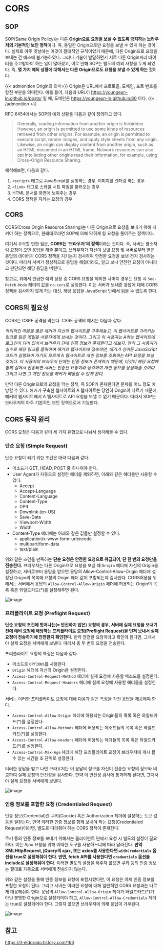 # CORS


## SOP
SOP(Same Origin Policy)는 다른 **Origin으로 요청을 보낼 수 없도록 금지하는 브라우저의 기본적인 보안 정책**이다. 즉, 동일한 Origin으로만 요청을 보낼 수 있게 하는 것이다. 실제로 아주 옛날에는 이것이 절대적인 규칙이었기 때문에, 다른 Origin으로 요청을 보내는 건 애초에 불가능하였다. 그러나 기술이 발달하면서 서로 다른 Origin끼리 데이터를 주고받아야 하는 일이 많아졌고, 이로 인해 SOP는 별도의 예외 사항을 두게 되었다. 즉, **몇 가지 예외 상황에 대해서는 다른 Origin으로도 요청을 보낼 수 있게 하는 것**이다.

{{< admonition Origin의 의미>}}
Origin은 URL에서 프로토콜, 도메인, 포트 번호를 합친 부분을 의미한다.
예를 들어, 다음과 URL이 https://youngeun-in.github.io/posts/ 일 때, 도메인은 https://youngeun-in.github.io:80 이다.
{{< /admonition >}}

RFC 6454에서는 SOP의 예외 상황을 다음과 같이 정의하고 있다.
> Generally, reading information from another origin is forbidden. However, an origin is permitted to use some kinds of resources retrieved from other origins. For example, an origin is permitted to execute script, render images, and apply style sheets from any origin. Likewise, an origin can display content from another origin, such as an HTML document in an HTML frame. Network resources can also opt into letting other origins read their information, for example, using Cross-Origin Resource Sharing.

해석해보면, 다음과 같다.
1. `<script>` 태그로 JavaScript를 실행하는 경우, 이미지를 렌더링 하는 경우
2. `<link>` 태그로 스타일 시트 파일을 불러오는 경우
3. HTML 문서를 화면에 보여주는 경우
4. CORS 정책을 지키는 요청의 경우

## CORS
CORS(Cross Origin Resource Sharing)는 다른 Origin으로 요청을 보내기 위해 지켜야 하는 정책으로, 원래대로라면 SOP에 의해 막히게 될 요청을 풀어주는 정책이다.

여기서 주목할 만한 점은, **CORS는 '브라우저'의 정책**이라는 것이다. 즉, 서버는 평소처럼 요청이 오면 응답을 해줄 뿐이고, 브라우저가 자신이 보낸 요청 및 서버로부터 받은 응답의 데이터가 CORS 정책을 지키는지 검사하여 안전한 요청을 보낸 건지 검사하는 것이다. 따라서 서버가 정상적으로 응답을 해줬더라도, 알고 보니 안전한 요청이 아니라고 판단되면 해당 응답을 버린다.

참고로, 위에서 언급한 예외 상황 중 CORS 요청을 제외한 나머지 경우는 요청 시 `Sec-Fetch-Mode` 헤더의 값을 `no-cors`로 설정한다. 이는 서버가 보내준 응답에 대해 CORS 정책을 검사하지 않게 하는 대신, 해당 응답을 JavaScript 단에서 읽을 수 없도록 한다.

## CORS의 필요성
CORS는 CSRF 공격을 막는다. CSRF 공격의 예시는 다음과 같다.

*악의적인 마음을 품은 해커가 자신의 웹사이트를 구축해놓고, 이 웹사이트를 가리키는 링크를 담은 메일을 사용자에게 보내는 것이다. 그리고 이 사용자는 A라는 웹사이트에 로그인이 되어 있어서 브라우저 단에 인증 정보가 존재한다고 해보자. 만약 그 사용자가 실수로 해당 링크를 클릭하여 해커의 웹사이트에 접속하면, 해커가 심어둔 JavaScript 코드가 실행되어 자기도 모르게 A 웹사이트로 개인 정보를 조회하는 API 요청을 보낼 것이다. 이 사용자의 브라우저 단에는 인증 정보가 존재하기 때문에, 이것이 해당 요청에 함께 실어서 전송되면 서버는 인증된 요청이라 생각하여 개인 정보를 응답해줄 것이다. 그러고 나면 그 개인 정보를 해커가 빼돌릴 수 있게 된다.*

만약 다른 Origin으로의 요청을 막는 정책, 즉 SOP가 존재한다면 문제를 어느 정도 예방할 수 있다. 해커가 구축한 웹사이트와 A 웹사이트는 당연히 Origin이 다르기 때문에, 해커의 웹사이트에서 A 웹사이트로 API 요청을 보낼 수 없기 때문이다. 따라서 SOP는 브라우저의 아주 기본적인 보안 정책으로서 기능한다.

## CORS 동작 원리
CORS 요청은 다음과 같이 세 가지 유형으로 나눠서 생각해볼 수 있다.

### 단순 요청 (Simple Request)
단순 요청이 되기 위한 조건은 대략 다음과 같다.

* 메소드가 GET, HEAD, POST 중 하나여야 한다.
* User Agent가 자동으로 설정한 헤더를 제외하면, 아래와 같은 헤더들만 사용할 수 있다.
  -  Accept
  -  Accept-Language
  -  Content-Language
  -  Content-Type
  -  DPR
  -  Downlink (en-US)
  -  Save-Data
  -  Viewport-Width
  -  Width
* Content-Type 헤더에는 아래와 같은 값들만 설정할 수 있다.
  -  application/x-www-form-urlencode
  -  multipart/form-data
  -  text/plain
  
위와 같은 조건을 만족하는 **단순 요청은 안전한 요청으로 취급되어, 단 한 번의 요청만을 전송한다.** 브라우저는 다른 Origin으로 요청을 보낼 때 `Origin` 헤더에 자신의 Origin을 설정하고, 서버로부터 응답을 받으면 응답의 Allow-Control-Allow-Origin 헤더에 설정된 Origin의 목록에 요청의 Origin 헤더 값이 포함되는지 검사한다.
CORS허용을 위해서는 서버에서 응답의 `Allow-Control-Allow-Origin` 헤더에 허용되는 Origin의 목록 혹은 와일드카드(*)를 설정해주면 된다.

![image](https://user-images.githubusercontent.com/46465928/156704026-6e1e9b39-be86-4f1c-b3de-f2ace73875ac.png)

### 프리플라이트 요청 (Preflight Request)
**단순 요청의 조건에 벗어나는(= 안전하지 않은) 요청의 경우, 서버에 실제 요청을 보내기 전에 예비 요청에 해당하는 프리플라이트 요청(Preflight Request)을 먼저 보내서 실제 요청이 전송하기에 안전한지 확인한다.** 만약 안전한 요청이라고 확인이 된다면, 그때서야 실제 요청을 서버에게 보낸다. 따라서 총 두 번의 요청을 전송한다.

프리플라이트 요청의 특징은 다음과 같다.
* 메소드로 `OPTIONS`를 사용한다.
* `Origin` 헤더에 자신의 Origin을 설정한다.
* `Access-Control-Request-Method` 헤더에 실제 요청에 사용할 메소드를 설정한다.
* `Access-Control-Request-Headers` 헤더에 실제 요청에 사용할 헤더들을 설정한다.

서버는 이러한 프리플라이트 요청에 대해 다음과 같은 특징을 가진 응답을 제공해야 한다.
* `Access-Control-Allow-Origin` 헤더에 허용되는 Origin들의 목록 혹은 와일드카드(*)를 설정한다.
* `Access-Control-Allow-Methods` 헤더에 허용되는 메소드들의 목록 혹은 와일드카드(*)를 설정한다.
* `Access-Control-Allow-Headers` 헤더에 허용되는 헤더들의 목록 혹은 와일드카드(*)를 설정한다.
* `Access-Control-Max-Age` 헤더에 해당 프리플라이트 요청이 브라우저에 캐시 될 수 있는 시간을 초 단위로 설정한다.

이러한 응답을 받고 나면 브라우저는 이 응답의 정보를 자신이 전송한 요청의 정보와 비교하여 실제 요청의 안전성을 검사한다. 만약 이 안전성 검사에 통과하게 된다면, 그때서야 실제 요청을 서버에게 보낸다.

![image](https://user-images.githubusercontent.com/46465928/156704230-72975f55-9c28-4551-a9be-6f9feac9df87.png)

###  인증 정보를 포함한 요청 (Credentialed Request)
인증 정보(Credential)란 쿠키(Cookie) 혹은 Authorization 헤더에 설정하는 토큰 값 등을 일컫는다. 만약 이러한 인증 정보를 함께 보내야 하는 요청(Credentialed Request)이라면, 별도로 따라줘야 하는 CORS 정책이 존재한다.

쿠키 등의 인증 정보를 보내기 위해서는 클라이언트 단에서 요청 시 별도의 설정이 필요하다. 이는 Ajax 요청을 위해 어떠한 도구를 사용하느냐에 따라 달라진다. **만약 XMLHttpRequest, jQuery의 ajax, 또는 axios를 사용한다면 `withCredentials` 옵션을 true로 설정해줘야 한다. 반면, fetch API를 사용한다면 `credentials` 옵션을 include로 설정해줘야 한다.** 이러한 별도의 설정을 해주지 않으면 쿠키 등의 인증 정보는 절대로 자동으로 서버에게 전송되지 않는다.

위와 같은 설정을 통해 인증 정보를 요청에 포함시켰다면, 이 요청은 이제 인증 정보를 포함한 요청이 된다. 그리고 서버는 이러한 요청에 대해 일반적인 CORS 요청과는 다르게 대응해줘야 한다. 응답의 `Allow-Control-Allow-Origin` 헤더가 와일드카드(*)가 아닌 분명한 Origin으로 설정되어야 하고, `Allow-Control-Allow-Credentials` 헤더는 true로 설정되어야 한다. 그렇지 않으면 브라우저에 의해 응답이 거부된다.

![image](https://user-images.githubusercontent.com/46465928/156704495-c27a244f-1a70-4c59-96f2-9e0a374e791a.png)

## 참고
https://it-eldorado.tistory.com/163

